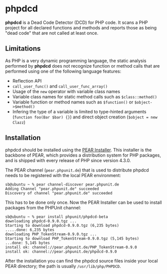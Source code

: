 phpdcd
======

**phpdcd** is a Dead Code Detector (DCD) for PHP code. It scans a PHP project for all declared functions and methods and reports those as being "dead code" that are not called at least once.

Limitations
-----------

As PHP is a very dynamic programming language, the static analysis performed by **phpdcd** does not recognize function or method calls that are performed using one of the following language features:

* Reflection API
* `call_user_func()` and `call_user_func_array()`
* Usage of the `new` operator with variable class names
* Variable class names for static method calls such as `$class::method()`
* Variable function or method names such as `$function()` or `$object->$method()`
* Infering the type of a variable is limited to type-hinted arguments (`function foo(Bar $bar) {}`) and direct object creation (`$object = new Clazz`)

Installation
------------

phpdcd should be installed using the [PEAR Installer](http://pear.php.net/). This installer is the backbone of PEAR, which provides a distribution system for PHP packages, and is shipped with every release of PHP since version 4.3.0.

The PEAR channel (`pear.phpunit.de`) that is used to distribute phpdcd needs to be registered with the local PEAR environment:

    sb@ubuntu ~ % pear channel-discover pear.phpunit.de
    Adding Channel "pear.phpunit.de" succeeded
    Discovery of channel "pear.phpunit.de" succeeded

This has to be done only once. Now the PEAR Installer can be used to install packages from the PHPUnit channel:

    sb@ubuntu ~ % pear install phpunit/phpdcd-beta
    downloading phpdcd-0.9.0.tgz ...
    Starting to download phpdcd-0.9.0.tgz (6,235 bytes)
    .....done: 6,235 bytes
    downloading PHP_TokenStream-0.9.0.tgz ...
    Starting to download PHP_TokenStream-0.9.0.tgz (5,145 bytes)
    ...done: 5,145 bytes
    install ok: channel://pear.phpunit.de/PHP_TokenStream-0.9.0
    install ok: channel://pear.phpunit.de/phpdcd-0.9.0

After the installation you can find the phpdcd source files inside your local PEAR directory; the path is usually `/usr/lib/php/PHPDCD`.
